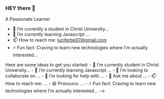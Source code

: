 ### HEY there 👋
A Passionate Learner
- 🔭 I’m currently a student in Christ University...
- 🌱 I’m currently learning Javascript ...
- 📫 How to reach me: luciferbk07@gmail.com
- ⚡ Fun fact: Craving to learn new technologies where I'm actually interested...


<!--
A Passionate Learner 
--!>
Here are some ideas to get you started:

- 🔭 I’m currently student in Christ University...
- 🌱 I’m currently learning Javascript ...
- 👯 I’m looking to collaborate on ...
- 🤔 I’m looking for help with ...
- 💬 Ask me about ...
- 📫 How to reach me: ...
- 😄 Pronouns: ...
- ⚡ Fun fact: Craving to learn new technologies where I'm actually interested...
-->
